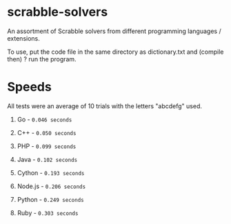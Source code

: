 # scrabble-solvers
An assortment of Scrabble solvers from different programming languages / extensions.

To use, put the code file in the same directory as dictionary.txt and (compile then) ? run the program.

# Speeds
All tests were an average of 10 trials with the letters "abcdefg" used.

1. Go - `0.046 seconds`

2. C++ - `0.050 seconds`
  
3. PHP - `0.099 seconds`
  
4. Java - `0.102 seconds`

5. Cython - `0.193 seconds`

6. Node.js - `0.206 seconds`

7. Python - `0.249 seconds`

8. Ruby - `0.303 seconds`






